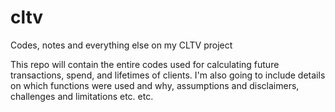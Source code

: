 # cltv
Codes, notes and everything else on my CLTV project

This repo will contain the entire codes used for calculating future transactions, spend, and lifetimes of clients.
I'm also going to include details on which functions were used and why, assumptions and disclaimers, challenges and limitations etc. etc. 
